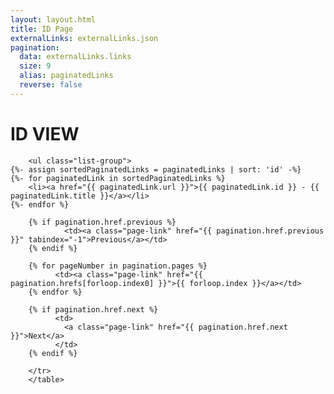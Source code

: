 ```yaml
---
layout: layout.html
title: ID Page
externalLinks: externalLinks.json
pagination:
  data: externalLinks.links
  size: 9
  alias: paginatedLinks
  reverse: false
---
```

# ID VIEW


        <ul class="list-group">
    {%- assign sortedPaginatedLinks = paginatedLinks | sort: 'id' -%}
    {%- for paginatedLink in sortedPaginatedLinks %}
        <li><a href="{{ paginatedLink.url }}">{{ paginatedLink.id }} - {{ paginatedLink.title }}</a></li>
    {%- endfor %}
</ul>

   <table border=0 cellpadding=3 width=32 height=32>
        <tr>
        
        {% if pagination.href.previous %}      
                <td><a class="page-link" href="{{ pagination.href.previous }}" tabindex="-1">Previous</a></td>     
        {% endif %}
        
        {% for pageNumber in pagination.pages %}
              <td><a class="page-link" href="{{ pagination.hrefs[forloop.index0] }}">{{ forloop.index }}</a></td>
        {% endfor %}
        
        {% if pagination.href.next %}
              <td>
                <a class="page-link" href="{{ pagination.href.next }}">Next</a>
              </td>
        {% endif %}
        
        </tr>
        </table>

